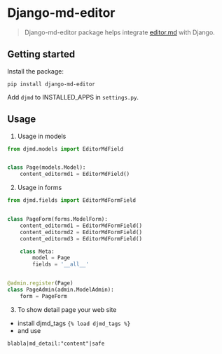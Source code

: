 # Django-md-editor

> Django-md-editor package helps integrate [editor.md](https://github.com/pandao/editor.md) with Django.

## Getting started

Install the package:

  `pip install django-md-editor`


Add `djmd` to INSTALLED_APPS in `settings.py`.


## Usage

1. Usage in models

```python
from djmd.models import EditorMdField


class Page(models.Model):
    content_editormd1 = EditorMdField()
```

2. Usage in forms

```python
from djmd.fields import EditorMdFormField


class PageForm(forms.ModelForm):
    content_editormd1 = EditorMdFormField()
    content_editormd2 = EditorMdFormField()
    content_editormd3 = EditorMdFormField()

    class Meta:
        model = Page
        fields = '__all__'


@admin.register(Page)
class PageAdmin(admin.ModelAdmin):
    form = PageForm
```

3. To show detail page your web site
- install djmd_tags
`{% load djmd_tags %}`
- and use
```
blabla|md_detail:"content"|safe
```

